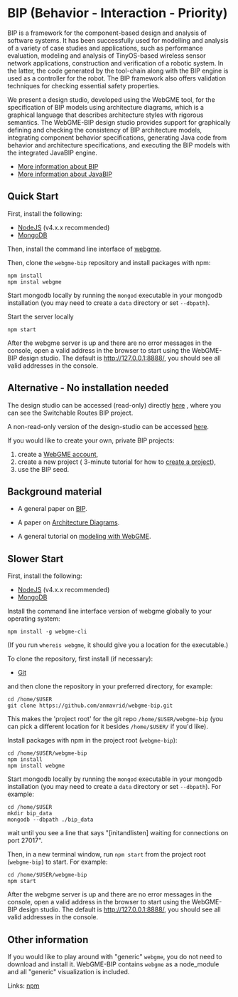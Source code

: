 # BIP (Behavior - Interaction - Priority)

BIP is a framework for the component-based design and analysis of software systems. It has been successfully used for modelling and analysis of a variety of case studies and applications, such as performance evaluation, modeling and analysis of TinyOS-based wireless sensor network applications, construction and verification of a robotic system. In the latter, the code generated by the tool-chain along with the BIP engine is used as a controller for the robot. The BIP framework also offers validation techniques for checking essential safety properties.

We present a design studio, developed using the WebGME tool, for the specification of BIP models using architecture diagrams, which is a graphical language that describes architecture styles with rigorous semantics. The WebGME-BIP design studio provides support for graphically defining and checking the consistency of BIP architecture models, integrating component behavior specifications, generating Java code from behavior and architecture specifications, and executing the BIP models with the integrated JavaBIP engine. 

* [More information about BIP](http://www-verimag.imag.fr/Rigorous-Design-of-Component-Based.html)
* [More information about JavaBIP](http://onlinelibrary.wiley.com/doi/10.1002/spe.2495/abstract)


## Quick Start
First, install the following:
- [NodeJS](https://nodejs.org/en/) (v4.x.x recommended)
- [MongoDB](https://www.mongodb.com/)

Then, install the command line interface of [webgme](https://github.com/webgme/webgme-cli).

Then, clone the `webgme-bip` repository and install packages with npm:
```
npm install
npm instal webgme
```

Start mongodb locally by running the `mongod` executable in your mongodb installation (you may need to create a `data` directory or set `--dbpath`).

Start the server locally
```
npm start
```

After the webgme server is up and there are no error messages in the console, open a valid address in the browser to start using the WebGME-BIP design studio. The default is http://127.0.0.1:8888/, you should see all valid addresses in the console.

## Alternative - No installation needed
The design studio can be accessed (read-only) directly [here](https://editor.webgme.org/?project=anastasia%2BBIP&node=%2Ff%2Ft)
, where you can see the Switchable Routes BIP project.

A non-read-only version of the design-studio can be accessed [here](https://editor.webgme.org/?project=demo%2BBIP_test&branch=master&node=%2Ff%2Ft&visualizer=BIPEditor&tab=0&layout=DefaultLayout).

If you would like to create your own, private BIP projects:
1. create a [WebGME account](WebGMEhttp://webgme.org/),
2. create a new project ( 3-minute tutorial for how to [create a project](http://www.youtube.com/watch?v=xR0rmcVFcgY&feature=youtu.be)),
3. use the BIP seed.

## Background material
* A general paper on [BIP](https://infoscience.epfl.ch/record/170496/files/ieee-software.pdf).

* A paper on [Architecture Diagrams](https://arxiv.org/pdf/1608.03324.pdf).

* A general tutorial on [modeling with WebGME](http://www.youtube.com/watch?v=YKi_256Vy_0&list=PLhvSjgKmeyjhp4_hnf-xPdCgES56dnMJb&index=3).

## Slower Start
First, install the following:
- [NodeJS](https://nodejs.org/en/download/) (v4.x.x recommended)
- [MongoDB](https://www.mongodb.com/download-center#production)

Install the command line interface version of webgme globally to your operating system:
```
npm install -g webgme-cli
```
(If you run `whereis webgme`, it should give you a location for the executable.)

To clone the repository, first install (if necessary):
- [Git](https://git-scm.com/downloads)

and then clone the repository in your preferred directory, for example:
```
cd /home/$USER
git clone https://github.com/anmavrid/webgme-bip.git
```
This makes the 'project root' for the git repo `/home/$USER/webgme-bip` (you can pick a different location for it besides `/home/$USER/` if you'd like).

Install packages with npm in the project root (`webgme-bip`):
```
cd /home/$USER/webgme-bip
npm install
npm install webgme
```
Start mongodb locally by running the `mongod` executable in your mongodb installation (you may need to create a `data` directory or set `--dbpath`). For example:
```
cd /home/$USER
mkdir bip_data
mongodb --dbpath ./bip_data
```
wait until you see a line that says "[initandlisten] waiting for connections on port 27017".

Then, in a new terminal window, run `npm start` from the project root (`webgme-bip`) to start. For example:
```
cd /home/$USER/webgme-bip
npm start
```

After the webgme server is up and there are no error messages in the console, open a valid address in the browser to start using the WebGME-BIP design studio. The default is http://127.0.0.1:8888/, you should see all valid addresses in the console.

## Other information

If you would like to play around with "generic" `webgme`, you do not need to download and install it. WebGME-BIP contains `webgme` as a node_module and all "generic" visualization is included.

Links: [npm](https://www.npmjs.com/package/webgme-bip)

